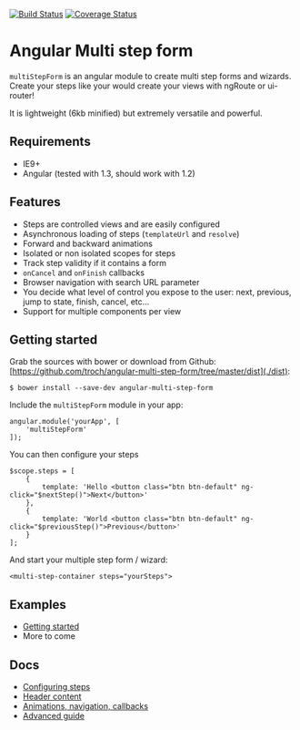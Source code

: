 [![Build Status](https://travis-ci.org/troch/angular-multi-step-form.svg?branch=master)](https://travis-ci.org/troch/angular-multi-step-form)
[![Coverage Status](https://coveralls.io/repos/troch/angular-multi-step-form/badge.svg?branch=master)](https://coveralls.io/r/troch/angular-multi-step-form?branch=master)

# Angular Multi step form

`multiStepForm` is an angular module to create multi step forms and wizards. Create your steps like your would
create your views with ngRoute or ui-router!

It is lightweight (6kb minified) but extremely versatile and powerful.


## Requirements

- IE9+
- Angular (tested with 1.3, should work with 1.2)


## Features

- Steps are controlled views and are easily configured
- Asynchronous loading of steps (`templateUrl` and `resolve`)
- Forward and backward animations
- Isolated or non isolated scopes for steps
- Track step validity if it contains a form
- `onCancel` and `onFinish` callbacks
- Browser navigation with search URL parameter
- You decide what level of control you expose to the user: next, previous, jump to state, finish, cancel, etc...
- Support for multiple components per view


## Getting started

Grab the sources with bower or download from Github: [https://github.com/troch/angular-multi-step-form/tree/master/dist](./dist):

    $ bower install --save-dev angular-multi-step-form

Include the `multiStepForm` module in your app:

    angular.module('yourApp', [
        'multiStepForm'
    ]);

You can then configure your steps

    $scope.steps = [
        {
            template: 'Hello <button class="btn btn-default" ng-click="$nextStep()">Next</button>'
        },
        {
            template: 'World <button class="btn btn-default" ng-click="$previousStep()">Previous</button>'
        }
    ];

And start your multiple step form / wizard:

    <multi-step-container steps="yourSteps">


## Examples

- [Getting started](http://blog.reactandbethankful.com/angular-multi-step-form/#/getting-started)
- More to come


## Docs

- [Configuring steps](./docs/configuring-steps.md)
- [Header content](./docs/header-content.md)
- [Animations, navigation, callbacks](../docs/navigation.md)
- [Advanced guide](./docs/advanced-guide.md)
